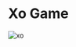 # Xo Game
![xo](https://github.com/Ali1Kh/Xo-Game/assets/76965955/42550a26-dd92-4358-bd32-221fe510c3c1)
